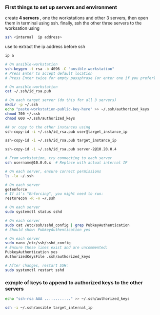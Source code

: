 ### First things to set up servers and environment


create **4 servers** , one the workstations and other 3 servers, then open them in terminal using ssh. 
finally, ssh the other three servers to the worksation using 
```bash
ssh <internal  ip address>
```
use to extract the ip address before ssh 
```bash
ip a
```     
```bash
# On ansible-workstation
ssh-keygen -t rsa -b 4096 -C "ansible-workstation"
# Press Enter to accept default location
# Press Enter twice for empty passphrase (or enter one if you prefer)

# On ansible-workstation
cat ~/.ssh/id_rsa.pub

# On each target server (do this for all 3 servers)
mkdir -p ~/.ssh
echo "paste-workstation-public-key-here" >> ~/.ssh/authorized_keys
chmod 700 ~/.ssh
chmod 600 ~/.ssh/authorized_keys

## or copy to the other instances using 
ssh-copy-id -i ~/.ssh/id_rsa.pub user@target_instance_ip

ssh-copy-id -i ~/.ssh/id_rsa.pub target_instance_ip

ssh-copy-id -i ~/.ssh/id_rsa.pub server-2@10.20.0.4

# From workstation, try connecting to each server
ssh username@10.0.0.x  # Replace with actual internal IP

# On each server, ensure correct permissions
ls -la ~/.ssh

# On each server
getenforce
# If it's "Enforcing", you might need to run:
restorecon -R -v ~/.ssh

# On each server
sudo systemctl status sshd

# On each server
sudo cat /etc/ssh/sshd_config | grep PubkeyAuthentication
# Should show: PubkeyAuthentication yes

# On each server
sudo nano /etc/ssh/sshd_config
# Ensure these lines exist and are uncommented:
PubkeyAuthentication yes
AuthorizedKeysFile .ssh/authorized_keys

# After changes, restart SSH:
sudo systemctl restart sshd
```
### exmple of keys to append to authorized keys to the other servers
```bash
echo "ssh-rsa AAA ............" >> ~/.ssh/authorized_keys
```

```bash
ssh -i ~/.ssh/ansible target_internal_ip